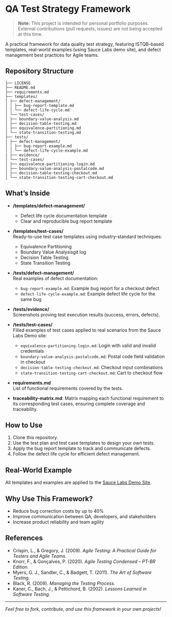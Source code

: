 # QA Test Strategy Framework

> **Note:** This project is intended for personal portfolio purposes. External contributions (pull requests, issues) are not being accepted at this time.

A practical framework for data quality test strategy, featuring ISTQB-based templates, real-world examples (using Sauce Labs demo site), and defect management best practices for Agile teams.

## Repository Structure

```
├── LICENSE
├── README.md
├── requirements.md
├── templates/
│ ├── defect-management/
│ │ ├── bug-report-template.md
│ │ └── defect-life-cycle.md
│ └── test-cases/
│ ├── boundary-value-analysis.md
│ ├── decision-table-testing.md
│ ├── equivalence-partitioning.md
│ └── state-transition-testing.md
├── tests/
│ ├── defect-management/
│ │ ├── bug-report-example.md
│ │ └── defect-life-cycle-example.md
| ├── evidence/
│ └── test-cases/
│ ├── equivalence-partitioning-login.md
│ ├── boundary-value-analysis-postalcode.md
│ ├── decision-table-testing-checkout.md
│ └── state-transition-testing-cart-checkout.md
```

## What’s Inside

- **/templates/defect-management/**  
  - Defect life cycle documentation template
  - Clear and reproducible bug report template

- **/templates/test-cases/**  
  Ready-to-use test case templates using industry-standard techniques:
  - Equivalence Partitioning
  - Boundary Value Analysisgit log
  - Decision Table Testing
  - State Transition Testing

- **/tests/defect-management/**  
  Real examples of defect documentation:
  - `bug-report-example.md`: Example bug report for a checkout defect
  - `defect-life-cycle-example.md`: Example defect life cycle for the same bug

- **/tests/evidence/**  
  Screenshots proving test execution results (success, errors, defects).

- **/tests/test-cases/**  
  Filled examples of test cases applied to real scenarios from the Sauce Labs Demo site:
  - `equivalence-partitioning-login.md`: Login with valid and invalid credentials
  - `boundary-value-analysis-postalcode.md`: Postal code field validation in checkout
  - `decision-table-testing-checkout.md`: Checkout input combinations
  - `state-transition-testing-cart-checkout.md`: Cart to checkout flow

- **requirements.md**  
  List of functional requirements covered by the tests.

- **traceability-matrix.md**:
   Matrix mapping each functional requirement to its corresponding test cases, ensuring complete coverage and traceability.

## How to Use

1. Clone this repository.
2. Use the test plan and test case templates to design your own tests.
3. Apply the bug report template to track and communicate defects.
4. Follow the defect life cycle for efficient defect management.

## Real-World Example

All templates and examples are applied to the [Sauce Labs Demo Site](https://www.saucedemo.com/).

## Why Use This Framework?

- Reduce bug correction costs by up to 40%
- Improve communication between QA, developers, and stakeholders
- Increase product reliability and team agility

## References

- Crispin, L., & Gregory, J. (2009). *Agile Testing: A Practical Guide for Testers and Agile Teams.*
- Knorr, F., & Gonçalves, P. (2020). *Agile Testing Condensed – PT-BR Edition.*
- Myers, G. J., Sandler, C., & Badgett, T. (2011). *The Art of Software Testing.*
- Black, R. (2009). *Managing the Testing Process.*
- Kaner, C., Bach, J., & Pettichord, B. (2002). *Lessons Learned in Software Testing.*

---

*Feel free to fork, contribute, and use this framework in your own projects!*
